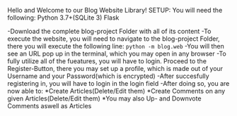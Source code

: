 Hello and Welcome to our Blog Website Library!
SETUP:
You will need the following:
Python 3.7+(SQLite 3)
Flask

-Download the complete blog-project Folder with all of its content 
-To execute the website, you will need to navigate to the blog-project Folder, there you will execute the following line: `python -m blog.web`
-You will then see an URL pop up in the terminal, which you may open in any browser
-To fully utilize all of the fueatures, you will have to login. Proceed to the Register-Button, there you may set up a profile, 
 which is made out of your Username and your Password(which is encrypted)
 -After succesfully registering in, you will have to login in the login field
 -After doing so, you are now able to:
 *Create Articles(Delete/Edit them)
 *Create Comments on any given Articles(Delete/Edit them)
 *You may also Up- and Downvote Comments aswell as Articles